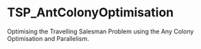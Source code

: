 # TSP_AntColonyOptimisation
 Optimising the Travelling Salesman Problem using the Any Colony Optimisation and Parallelism. 
